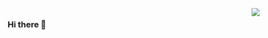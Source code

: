 <img align='right' src="https://github-readme-stats.vercel.app/api?username=streetturtle&title_color=88C0D0&icon_color=88C0D0&text_color=E5E9F0&bg_color=2E3440">

### Hi there 👋

